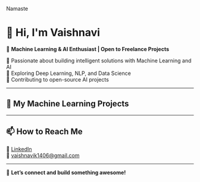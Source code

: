 Namaste 

# 👋 Hi, I'm Vaishnavi 

🚀 **Machine Learning & AI Enthusiast | Open to Freelance Projects**  

🔹 Passionate about building intelligent solutions with Machine Learning and AI  
🔹 Exploring Deep Learning, NLP, and Data Science  
🔹 Contributing to open-source AI projects  

---

## 📌 My Machine Learning Projects  


---

## 📫 How to Reach Me  

💼 [LinkedIn](https://www.linkedin.com/in/vaishnavi-kanagaraj-1239aa201/)  
📧 vaishnavik1406@gmail.com


---

🚀 **Let’s connect and build something awesome!**  


<!--
**vaishnavika14/vaishnavika14** is a ✨ _special_ ✨ repository because its `README.md` (this file) appears on your GitHub profile.

Here are some ideas to get you started:

- 🔭 I’m currently working on ...
- 🌱 I’m currently learning ...
- 👯 I’m looking to collaborate on ...
- 🤔 I’m looking for help with ...
- 💬 Ask me about ...
- 📫 How to reach me: ...
- 😄 Pronouns: ...
- ⚡ Fun fact: ...
-->
